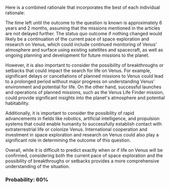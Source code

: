 Here is a combined rationale that incorporates the best of each individual rationale:

The time left until the outcome to the question is known is approximately 6 years and 2 months, assuming that the missions mentioned in the articles are not delayed further. The status quo outcome if nothing changed would likely be a continuation of the current pace of space exploration and research on Venus, which could include continued monitoring of Venus' atmosphere and surface using existing satellites and spacecraft, as well as ongoing planning and development for future missions to the planet.

However, it is also important to consider the possibility of breakthroughs or setbacks that could impact the search for life on Venus. For example, significant delays or cancellations of planned missions to Venus could lead to a prolonged period without major progress on understanding Venus' environment and potential for life. On the other hand, successful launches and operations of planned missions, such as the Venus Life Finder mission, could provide significant insights into the planet's atmosphere and potential habitability.

Additionally, it is important to consider the possibility of rapid advancements in fields like robotics, artificial intelligence, and propulsion systems that could enable humanity to successfully establish contact with extraterrestrial life or colonize Venus. International cooperation and investment in space exploration and research on Venus could also play a significant role in determining the outcome of this question.

Overall, while it is difficult to predict exactly when or if life on Venus will be confirmed, considering both the current pace of space exploration and the possibility of breakthroughs or setbacks provides a more comprehensive understanding of the situation.

### Probability: 60%